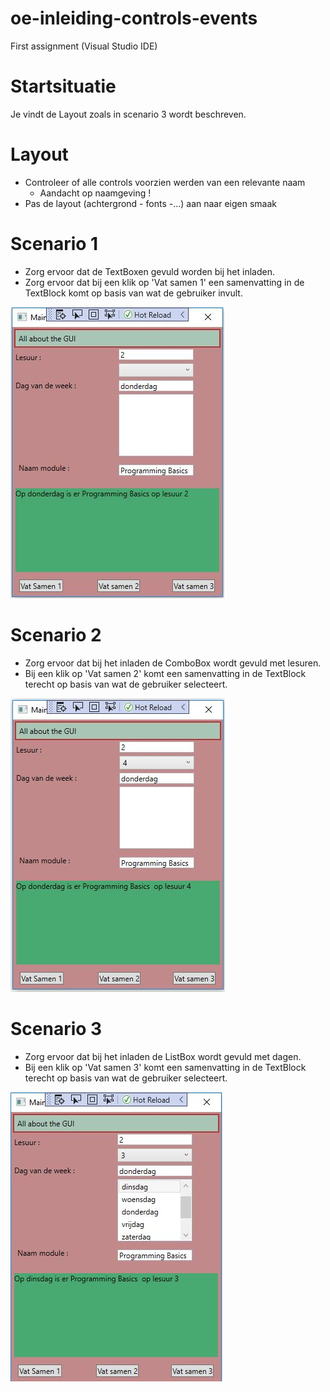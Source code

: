 # oe-inleiding-controls-events
First assignment (Visual Studio IDE)

# Startsituatie

Je vindt de Layout zoals in scenario 3 wordt beschreven.

# Layout
* Controleer of alle controls voorzien werden van een relevante naam
  * Aandacht op naamgeving ! 
* Pas de layout (achtergrond - fonts -...) aan naar eigen smaak

# Scenario 1
  * Zorg ervoor dat de TextBoxen gevuld worden bij het inladen.
  * Zorg ervoor dat bij een klik op 'Vat samen 1' een samenvatting in de TextBlock komt op basis van wat de gebruiker invult.

![Scenario 1](/images/Scenario1.JPG)

# Scenario 2
  * Zorg ervoor dat bij het inladen de ComboBox wordt gevuld met lesuren.
  * Bij een klik op 'Vat samen 2' komt een samenvatting in de TextBlock terecht op basis van wat de gebruiker selecteert.

![Scenario 2](/images/Scenario2.JPG)

# Scenario 3
  * Zorg ervoor dat bij het inladen de ListBox wordt gevuld met dagen.
  * Bij een klik op 'Vat samen 3' komt een samenvatting in de TextBlock terecht op basis van wat de gebruiker selecteert.

![Scenario 3](/images/Scenario3.JPG)

